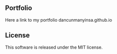 ## Portfolio 
Here a link to my portfolio dancunmanyinsa.github.io
## License
This software is released under the MIT license.
